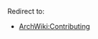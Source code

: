 Redirect to:

*   [ArchWiki:Contributing](/index.php?title=ArchWiki:Contributing&redirect=no "ArchWiki:Contributing")